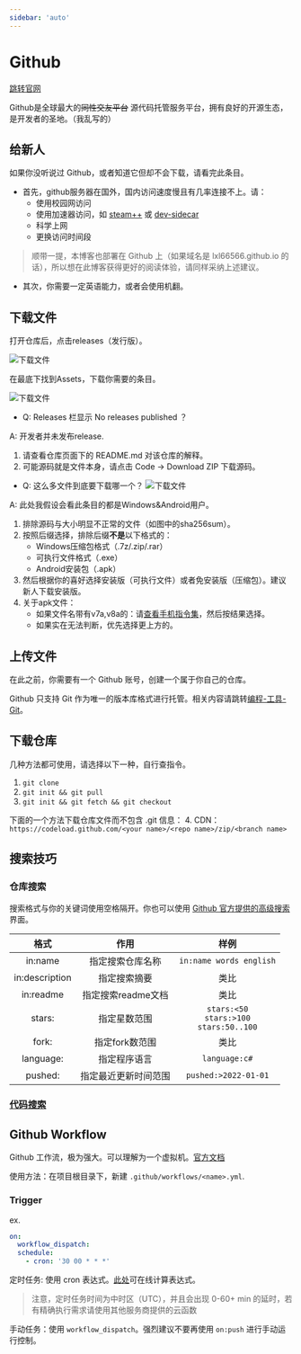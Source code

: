 ```yaml
---
sidebar: 'auto'
---
```

# Github
[跳转官网](https://github.com/)

Github是全球最大的~~同性交友平台~~ 源代码托管服务平台，拥有良好的开源生态，是开发者的圣地。<span class="heimu" title="你知道的太多了">（我乱写的）</span>

## 给新人
如果你没听说过 Github，或者知道它但却不会下载，请看完此条目。

* 首先，github服务器在国外，国内访问速度慢且有几率连接不上。请：
    * 使用校园网访问
    * 使用加速器访问，如 [steam++](../farraginous/recommend_packages.md#steam) 或 [dev-sidecar](https://github.com/docmirror/dev-sidecar)
    * 科学上网
    * 更换访问时间段

> 顺带一提，本博客也部署在 Github 上（如果域名是 lxl66566.github.io 的话），所以想在此博客获得更好的阅读体验，请同样采纳上述建议。

* 其次，你需要一定英语能力，或者会使用机翻。

## 下载文件
打开仓库后，点击releases（发行版）。

![下载文件](https://cdn.staticaly.com/gh/lxl66566/lxl66566.github.io/images/coding/github/releases.png)

在最底下找到Assets，下载你需要的条目。

![下载文件](https://cdn.staticaly.com/gh/lxl66566/lxl66566.github.io/images/coding/github/assets.png)

* Q: Releases 栏显示 No releases published ？

A: 开发者并未发布release.
1. 请查看仓库页面下的 README.md 对该仓库的解释。
2. 可能源码就是文件本身，请点击 Code -> Download ZIP 下载源码。
* Q: 这么多文件到底要下载哪一个？
![下载文件](https://cdn.staticaly.com/gh/lxl66566/lxl66566.github.io/images/coding/github/packages.png)

A: 此处我假设会看此条目的都是Windows&Android用户。
1. 排除源码与大小明显不正常的文件（如图中的sha256sum）。
2. 按照后缀选择，排除后缀**不是**以下格式的：
    * Windows压缩包格式（.7z/.zip/.rar）
    * 可执行文件格式（.exe）
    * Android安装包（.apk）
3. 然后根据你的喜好选择安装版（可执行文件）或者免安装版（压缩包）。建议新人下载安装版。
4. 关于apk文件：
    * 如果文件名带有v7a,v8a的：请[查看手机指令集](../articles/Android_ISA.md)，然后按结果选择。
    * 如果实在无法判断，优先选择更上方的。
## 上传文件
在此之前，你需要有一个 Github 账号，创建一个属于你自己的仓库。

Github 只支持 Git 作为唯一的版本库格式进行托管。相关内容请跳转[编程-工具-Git](./Git.md)。
## 下载仓库
几种方法都可使用，请选择以下一种，自行查指令。
1. `git clone`
2. `git init && git pull`
3. `git init && git fetch && git checkout`

下面的一个方法下载仓库文件而不包含 .git 信息：
4. CDN：`https://codeload.github.com/<your name>/<repo name>/zip/<branch name>`
## 搜索技巧
### 仓库搜索
搜索格式与你的关键词使用空格隔开。你也可以使用 [Github 官方提供的高级搜索](https://github.com/search/advanced)界面。

|格式|作用|样例|
| :-: | :-: | :-: |
|in:name|指定搜索仓库名称|`in:name words english`|
|in:description|指定搜索摘要|类比|
|in:readme|指定搜索readme文档|类比|
|stars:|指定星数范围|`stars:<50`<br/>`stars:>100`<br/>`stars:50..100`|
|fork:|指定fork数范围|类比|
|language:|指定程序语言|`language:c#`|
|pushed:|指定最近更新时间范围|`pushed:>2022-01-01`|
### [代码搜索](https://docs.github.com/zh/search-github/github-code-search/understanding-github-code-search-syntax)
## Github Workflow
Github 工作流，极为强大。可以理解为一个虚拟机。[官方文档](https://docs.github.com/cn/actions/using-workflows/about-workflows)

使用方法：在项目根目录下，新建 `.github/workflows/<name>.yml`.
### Trigger
ex.
```yml
on:
  workflow_dispatch:
  schedule:
    - cron: '30 00 * * *'
```
定时任务: 使用 cron 表达式。[此处](https://crontab.guru/)可在线计算表达式。
> 注意，定时任务时间为中时区（UTC），并且会出现 0-60+ min 的延时，若有精确执行需求请使用其他服务商提供的云函数

手动任务：使用 `workflow_dispatch`。强烈建议不要再使用 `on:push` 进行手动运行控制。